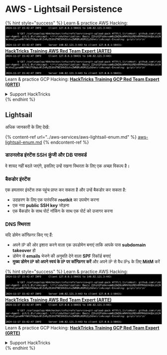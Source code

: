 # AWS - Lightsail Persistence

{% hint style="success" %}
Learn & practice AWS Hacking:<img src="../../../.gitbook/assets/image (1).png" alt="" data-size="line">[**HackTricks Training AWS Red Team Expert (ARTE)**](https://training.hacktricks.xyz/courses/arte)<img src="../../../.gitbook/assets/image (1).png" alt="" data-size="line">\
Learn & practice GCP Hacking: <img src="../../../.gitbook/assets/image (2).png" alt="" data-size="line">[**HackTricks Training GCP Red Team Expert (GRTE)**<img src="../../../.gitbook/assets/image (2).png" alt="" data-size="line">](https://training.hacktricks.xyz/courses/grte)

<details>

<summary>Support HackTricks</summary>

* Check the [**subscription plans**](https://github.com/sponsors/carlospolop)!
* **Join the** 💬 [**Discord group**](https://discord.gg/hRep4RUj7f) or the [**telegram group**](https://t.me/peass) or **follow** us on **Twitter** 🐦 [**@hacktricks\_live**](https://twitter.com/hacktricks\_live)**.**
* **Share hacking tricks by submitting PRs to the** [**HackTricks**](https://github.com/carlospolop/hacktricks) and [**HackTricks Cloud**](https://github.com/carlospolop/hacktricks-cloud) github repos.

</details>
{% endhint %}

## Lightsail

अधिक जानकारी के लिए देखें:

{% content-ref url="../aws-services/aws-lightsail-enum.md" %}
[aws-lightsail-enum.md](../aws-services/aws-lightsail-enum.md)
{% endcontent-ref %}

### डाउनलोड इंस्टेंस SSH कुंजी और DB पासवर्ड

वे शायद नहीं बदले जाएंगे, इसलिए उन्हें रखना स्थिरता के लिए एक अच्छा विकल्प है।

### बैकडोर इंस्टेंस

एक हमलावर इंस्टेंस तक पहुंच प्राप्त कर सकता है और उन्हें बैकडोर कर सकता है:

* उदाहरण के लिए एक पारंपरिक **rootkit** का उपयोग करना
* एक नया **public SSH key** जोड़ना
* एक बैकडोर के साथ पोर्ट नॉकिंग के साथ एक पोर्ट को उजागर करना

### DNS स्थिरता

यदि डोमेन कॉन्फ़िगर किए गए हैं:

* अपने IP की ओर इशारा करने वाला एक उपडोमेन बनाएं ताकि आपके पास **subdomain takeover** हो
* डोमेन से **emails** भेजने की अनुमति देने वाला **SPF** रिकॉर्ड बनाएं
* **मुख्य डोमेन IP को अपने स्वयं के IP पर कॉन्फ़िगर करें** और अपने IP से वैध IPs के लिए **MitM** करें

{% hint style="success" %}
Learn & practice AWS Hacking:<img src="../../../.gitbook/assets/image (1).png" alt="" data-size="line">[**HackTricks Training AWS Red Team Expert (ARTE)**](https://training.hacktricks.xyz/courses/arte)<img src="../../../.gitbook/assets/image (1).png" alt="" data-size="line">\
Learn & practice GCP Hacking: <img src="../../../.gitbook/assets/image (2).png" alt="" data-size="line">[**HackTricks Training GCP Red Team Expert (GRTE)**<img src="../../../.gitbook/assets/image (2).png" alt="" data-size="line">](https://training.hacktricks.xyz/courses/grte)

<details>

<summary>Support HackTricks</summary>

* Check the [**subscription plans**](https://github.com/sponsors/carlospolop)!
* **Join the** 💬 [**Discord group**](https://discord.gg/hRep4RUj7f) or the [**telegram group**](https://t.me/peass) or **follow** us on **Twitter** 🐦 [**@hacktricks\_live**](https://twitter.com/hacktricks\_live)**.**
* **Share hacking tricks by submitting PRs to the** [**HackTricks**](https://github.com/carlospolop/hacktricks) and [**HackTricks Cloud**](https://github.com/carlospolop/hacktricks-cloud) github repos.

</details>
{% endhint %}
